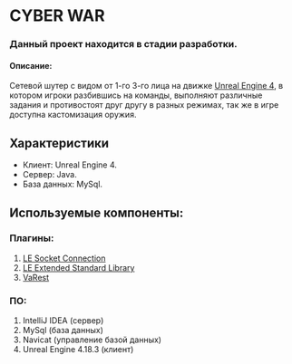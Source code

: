 # CYBER WAR
### Данный проект находится в стадии разработки.

#### **Описание**:
Cетевой шутер с видом от 1-го 3-го лица на движке [Unreal Engine 4](https://www.unrealengine.com/), в котором игроки разбившись на команды, выполняют различные задания и противостоят друг другу в разных режимах, так же в игре доступна кастомизация оружия.

## Характеристики
* Клиент: Unreal Engine 4.
* Сервер: Java.
* База данных: MySql.

## Используемые компоненты:
### Плагины:
1. [LE Socket Connection](https://www.unrealengine.com/marketplace/low-entry-socket-connection "Платный")
2. [LE Extended Standard Library](https://www.unrealengine.com/marketplace/low-entry-extended-standard-library "Бесплатный")
3. [VaRest](https://www.unrealengine.com/marketplace/varest-plugin "Бесплатный")

### ПО:
1. IntelliJ IDEA (сервер)
2. MySql (база данных)
3. Navicat (управление базой данных)
4. Unreal Engine 4.18.3 (клиент)
